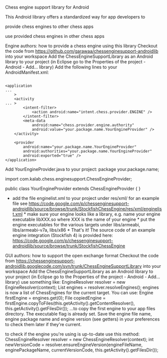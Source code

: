 Chess engine support library for Android

This Android library offers a standardized way for app developers to

provide chess engines to other chess apps

use provided chess engines in other chess apps

Engine authors: how to provide a chess engine using this library
Checkout the code from https://github.com/garawaa/chessenginesupport-androidlib into your workspace
Add the ChessEngineSupportLibrary as an Android library to your project (in Eclipse go to the Properties of the project - Android - Add... library)
Add the following lines to your AndroidManifest.xml:
``` ...

<application
...
    >
    <activity
... >
        <intent-filter>
            <action android:name="intent.chess.provider.ENGINE" />
        </intent-filter>
        <meta-data
            android:name="chess.provider.engine.authority"
            android:value="your.package.name.YourEngineProvider" />
    </activity>

    <provider
        android:name="your.package.name.YourEngineProvider"
        android:authorities="your.package.name.YourEngineProvider"
        android:exported="true" />
</application>
 ```
Add YourEngineProvider.java to your project: package your.package.name;

import com.kalab.chess.enginesupport.ChessEngineProvider;

public class YourEngineProvider extends ChessEngineProvider { } 
* add the file enginelist.xml to your project under res/xml/ for an example file see https://code.google.com/p/chessenginesupport-androidlib/source/browse/trunk/StockfishChessEngine/res/xml/enginelist.xml * make sure your engine looks like a library, e.g. name your engine executable libXXX.so where XXX is the name of your engine * put the engine executables for the various targets under libs/armeabi, libs/armeabi-v7a, libs/x86 * That's it! 
The source code of an example engine integration (Stockfish 4) is provided here: https://code.google.com/p/chessenginesupport-androidlib/source/browse/trunk/StockfishChessEngine

GUI authors: how to support the open exchange format
Checkout the code from https://chessenginesupport-androidlib.googlecode.com/svn/trunk/ChessEngineSupportLibrary into your workspace
Add the ChessEngineSupportLibrary as an Android library to your project (in Eclipse go to the Properties of the project - Android - Add... library)
use something like: EngineResolver resolver = new EngineResolver(context); List<Engine> engines = resolver.resolveEngines();
engines is now a list of ChessEngines for the current target. You can use: Engine firstEngine = engines.get(0); File copiedEngine = firstEngine.copyToFiles(this.getActivity().getContentResolver(), this.getActivity().getFilesDir()); ...to copy the first engine to your app files directory. The executable flag is already set. Save the engine file name, engine package name and engine version (see getters) in your preferences to check them later if they're current.

to check if the engine you're using is up-to-date use this method: ChessEngineResolver resolver = new ChessEngineResolver(context); int newVersionCode = resolver.ensureEngineVersion(engineFileName, enginePackageName, currentVersionCode, this.getActivity().getFilesDir());
